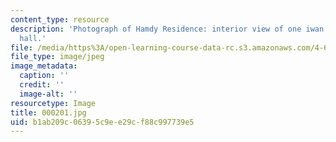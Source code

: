 ```yaml
---
content_type: resource
description: 'Photograph of Hamdy Residence: interior view of one iwan in the main
  hall.'
file: /media/https%3A/open-learning-course-data-rc.s3.amazonaws.com/4-615-the-architecture-of-cairo-spring-2002/b1ab209c06395c9ee29cf88c997739e5_000201.jpg
file_type: image/jpeg
image_metadata:
  caption: ''
  credit: ''
  image-alt: ''
resourcetype: Image
title: 000201.jpg
uid: b1ab209c-0639-5c9e-e29c-f88c997739e5
---
```


